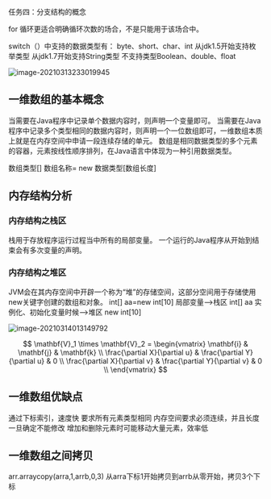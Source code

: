 任务四：分支结构的概念

for 循环更适合明确循环次数的场合，不是只能用于该场合中。

switch（）中支持的数据类型有：
byte、short、char、int
从jdk1.5开始支持枚举类型
从jdk1.7开始支持String类型
不支持类型Boolean、double、float

![image-20210313233019945](https://github.com/ethelbing/backup_typora_pic/master/imgs/image-20210313233019945.png)

## 一维数组的基本概念

当需要在Java程序中记录单个数据内容时，则声明一个变量即可。
当需要在Java程序中记录多个类型相同的数据内容时，则声明一个一位数组即可，一维数组本质上就是在内存空间中申请一段连续存储的单元。
数组是相同数据类型的多个元素的容器，元素按线性顺序排列，在Java语言中体现为一种引用数据类型。

数组类型[] 数组名称= new 数据类型[数组长度]

## 内存结构分析

### 内存结构之栈区
栈用于存放程序运行过程当中所有的局部变量。
一个运行的Java程序从开始到结束会有多次变量的声明。

### 内存结构之堆区
JVM会在其内存空间中开辟一个称为“堆”的存储空间，这部分空间用于存储使用new关键字创建的数组和对象。
int[] aa=new int[10]
局部变量-->栈区
int[] aa
实例化、初始化变量时候-->堆区
new int[10]

![image-20210314013149792](https://github.com/ethelbing/backup_typora_pic/master/imgs/image-20210314013149792.png)

$$
\mathbf{V}_1 \times \mathbf{V}_2 =  \begin{vmatrix}
\mathbf{i} & \mathbf{j} & \mathbf{k} \\
\frac{\partial X}{\partial u} &  \frac{\partial Y}{\partial u} & 0 \\
\frac{\partial X}{\partial v} &  \frac{\partial Y}{\partial v} & 0 \\
\end{vmatrix}
$$

## 一维数组优缺点
通过下标索引，速度快
要求所有元素类型相同
内存空间要求必须连续，并且长度一旦确定不能修改
增加和删除元素时可能移动大量元素，效率低

## 一维数组之间拷贝
arr.arraycopy(arra,1,arrb,0,3)
从arra下标1开始拷贝到arrb从零开始，拷贝3个下标


